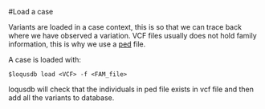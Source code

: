 #Load a case

Variants are loaded in a case context, this is so that we can trace back where we have observed a variation. VCF files usually does not hold family information, this is why we use a [ped][ped] file.

A case is loaded with:

```
$loqusdb load <VCF> -f <FAM_file>
```

loqusdb will check that the individuals in ped file exists in vcf file and then add all the variants to database.


[ped]: http://zzz.bwh.harvard.edu/plink/data.shtml#ped 